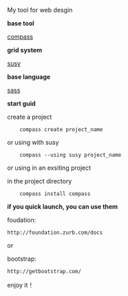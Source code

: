 My tool for web desgin

**base tool**

[compass](http://compass-style.org/)

**grid system**

[susy](http://susydocs.oddbird.net/en/latest/)

**base language**

[sass](http://sass-lang.com/)

**start guid**

create a project

        compass create project_name

or using with susy

        compass --using susy project_name

or using in an exsiting project

in the project directory

        compass install compass

**if you quick launch, you can use them**

foudation:

	http://foundation.zurb.com/docs

or

bootstrap:

	http://getbootstrap.com/

enjoy it！
